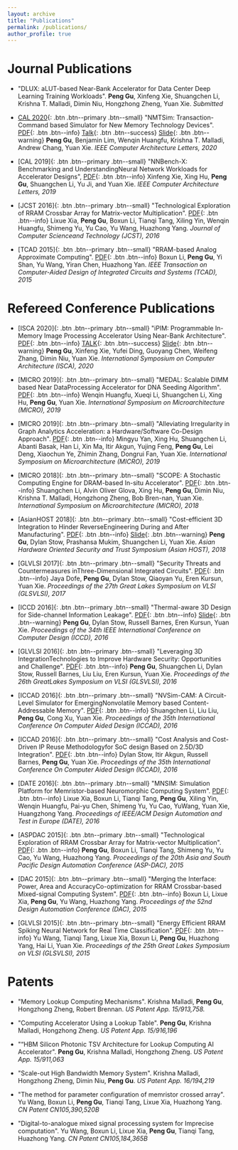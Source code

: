 ```yaml
---
layout: archive
title: "Publications"
permalink: /publications/
author_profile: true
---
```


Journal Publications
======
* "DLUX: aLUT-based Near-Bank Accelerator for Data Center Deep Learning Training Workloads". 
**Peng Gu**, Xinfeng  Xie, Shuangchen Li, Krishna T. Malladi, Dimin Niu, Hongzhong Zheng, Yuan Xie.
*Submitted*

* [CAL 2020](){: .btn .btn--primary .btn--small}
"NMTSim:  Transaction-Command based Simulator for New Memory Technology Devices".<br/>
[PDF](http://miglopst.github.io/files/gu_cal2020.pdf){: .btn .btn--info}
[Talk](https://www.youtube.com/watch?v=cX8ec69EqpE){: .btn .btn--success}
[Slide](http://miglopst.github.io/files/gu_cal2020_slide.pdf){: .btn .btn--warning}
**Peng Gu**, Benjamin Lim, Wenqin Huangfu, Krishna T. Malladi, Andrew Chang, Yuan Xie.
*IEEE Computer Architecture Letters, 2020*

* [CAL 2019]{: .btn .btn--primary .btn--small}
"NNBench-X: Benchmarking and UnderstandingNeural Network Workloads for Accelerator Designs", 
[PDF](http://miglopst.github.io/files/xie_cal2019.pdf){: .btn .btn--info}
Xinfeng Xie, Xing Hu, **Peng Gu**, Shuangchen Li, Yu Ji, and Yuan Xie.
*IEEE Computer Architecture Letters, 2019*

* [JCST 2016]{: .btn .btn--primary .btn--small}
"Technological Exploration of RRAM Crossbar Array for Matrix-vector Multiplication". 
[PDF](http://miglopst.github.io/files/xia_jcst2016.pdf){: .btn .btn--info}
Lixue Xia, **Peng Gu**, Boxun Li, Tianqi Tang, Xiling Yin, Wenqin Huangfu, Shimeng Yu, Yu Cao, Yu Wang, Huazhong Yang.
*Journal of Computer Scienceand Technology (JCST), 2016*

* [TCAD 2015]{: .btn .btn--primary .btn--small}
"RRAM-based Analog Approximate Computing". 
[PDF](http://miglopst.github.io/files/li_tcad2015.pdf){: .btn .btn--info}
Boxun Li, **Peng Gu**, Yi Shan, Yu Wang, Yiran Chen, Huazhong Yan.
*IEEE Transaction on Computer-Aided Design of Integrated Circuits and Systems (TCAD), 2015*


Refereed Conference Publications
======
* [ISCA 2020]{: .btn .btn--primary .btn--small}
"iPIM: Programmable In-Memory Image Processing Accelerator Using Near-Bank Architecture". 
[PDF](http://miglopst.github.io/files/gu_isca2020.pdf){: .btn .btn--info}
[TALK](https://www.youtube.com/watch?v=8YPCU3FHmOs&t=1s){: .btn .btn--success}
[Slide](http://miglopst.github.io/files/gu_isca2020_slide.pdf){: .btn .btn--warning}
**Peng Gu**, Xinfeng Xie, Yufei Ding, Guoyang Chen, Weifeng Zhang, Dimin Niu, Yuan Xie.
*International  Symposium  on  Computer  Architecture (ISCA), 2020*

* [MICRO 2019]{: .btn .btn--primary .btn--small}
"MEDAL: Scalable DIMM based Near DataProcessing Accelerator for DNA Seeding Algorithm". 
[PDF](http://miglopst.github.io/files/huangfu_micro2019.pdf){: .btn .btn--info}
Wenqin Huangfu, Xueqi Li, Shuangchen Li, Xing Hu, **Peng Gu**, Yuan Xie.
*International Symposium on Microarchitecture (MICRO), 2019*

* [MICRO 2019]{: .btn .btn--primary .btn--small}
"Alleviating  Irregularity  in  Graph  Analytics  Acceleration:  a Hardware/Software Co-Design Approach". 
[PDF](http://miglopst.github.io/files/yan_micro2019.pdf){: .btn .btn--info}
Mingyu Yan, Xing Hu, Shuangchen Li, Abanti Basak, Han Li, Xin Ma, Itir Akgun, Yujing Feng, **Peng  Gu**, Lei Deng, Xiaochun Ye, Zhimin Zhang, Dongrui Fan, Yuan  Xie.
*International Symposium on Microarchitecture (MICRO), 2019*

* [MICRO 2018]{: .btn .btn--primary .btn--small}
"SCOPE: A Stochastic Computing Engine for DRAM-based In-situ Accelerator". 
[PDF](http://miglopst.github.io/files/li_micro2018.pdf){: .btn .btn--info}
Shuangchen Li, Alvin Oliver Glova, Xing Hu, **Peng Gu**, Dimin Niu, Krishna T. Malladi, Hongzhong Zheng, Bob Bren-nan, Yuan Xie.
*International Symposium on Microarchitecture (MICRO), 2018*

* [AsianHOST 2018]{: .btn .btn--primary .btn--small}
"Cost-efficient 3D Integration to Hinder ReverseEngineering During and After Manufacturing". 
[PDF](http://miglopst.github.io/files/gu_asianhost2018.pdf){: .btn .btn--info}
[Slide](http://miglopst.github.io/files/gu_asianhost2018_slide.pdf){: .btn .btn--warning}
**Peng Gu**, Dylan Stow, Prashansa Mukim, Shuangchen Li, Yuan Xie.
*Asian Hardware Oriented Security and Trust Symposium (Asian HOST), 2018*

* [GLVLSI 2017]{: .btn .btn--primary .btn--small}
"Security Threats and Countermeasures inThree-Dimensional Integrated Circuits". 
[PDF](http://miglopst.github.io/files/dofe_glvlsi2017.pdf){: .btn .btn--info}
Jaya Dofe, **Peng Gu**, Dylan Stow, Qiaoyan Yu, Eren Kursun, Yuan Xie. 
*Proceedings of the 27th Great Lakes Symposium on VLSI (GLSVLSI), 2017*

* [ICCD 2016]{: .btn .btn--primary .btn--small}
"Thermal-aware 3D Design for Side-channel Information Leakage". 
[PDF](http://miglopst.github.io/files/gu_iccd2016.pdf){: .btn .btn--info}
[Slide](http://miglopst.github.io/files/gu_iccd2016_slide.pdf){: .btn .btn--warning}
**Peng Gu**, Dylan Stow, Russell Barnes, Eren Kursun, Yuan Xie. 
*Proceedings of the 34th IEEE International Conference on Computer Design (ICCD), 2016*

* [GLVLSI 2016]{: .btn .btn--primary .btn--small}
"Leveraging 3D IntegrationTechnologies to Improve Hardware Security:  Opportunities and Challenge". 
[PDF](http://miglopst.github.io/files/gu_glvlsi2016.pdf){: .btn .btn--info}
**Peng Gu**, Shuangchen Li, Dylan Stow, Russell Barnes, Liu Liu, Eren Kursun, Yuan Xie.
*Proceedings  of  the  26th  GreatLakes Symposium on VLSI (GLSVLSI), 2016*

* [ICCAD 2016]{: .btn .btn--primary .btn--small}
"NVSim-CAM:  A  Circuit-Level  Simulator  for  EmergingNonvolatile  Memory  based  Content-Addressable  Memory". 
[PDF](http://miglopst.github.io/files/li_iccad2016.pdf){: .btn .btn--info}
Shuangchen Li,  Liu  Liu, **Peng  Gu**,  Cong  Xu,  Yuan  Xie.
*Proceedings of the 35th International Conference On Computer Aided Design (ICCAD), 2016*

* [ICCAD 2016]{: .btn .btn--primary .btn--small}
"Cost Analysis and Cost-Driven IP Reuse Methodologyfor SoC design Based on 2.5D/3D Integration". 
[PDF](http://miglopst.github.io/files/stow_iccad2016.pdf){: .btn .btn--info}
Dylan Stow, Itir Akgun, Russell Barnes, **Peng Gu**, Yuan Xie.
*Proceedings of the 35th International Conference On Computer Aided Design (ICCAD), 2016*

* [DATE 2016]{: .btn .btn--primary .btn--small}
"MNSIM: Simulation Platform for Memristor-based Neuromorphic Computing System". 
[PDF](http://miglopst.github.io/files/xia_date2016.pdf){: .btn .btn--info}
Lixue Xia, Boxun Li, Tianqi Tang, **Peng Gu**, Xiling Yin, Wenqin Huangfu, Pai-yu Chen, Shimeng Yu, Yu Cao, YuWang, Yuan Xie, Huangzhong Yang.
*Proceedings of IEEE/ACM Design Automation and Test in Europe (DATE), 2016*

* [ASPDAC 2015]{: .btn .btn--primary .btn--small}
"Technological Exploration of RRAM Crossbar Array for Matrix-vector Multiplication". 
[PDF](http://miglopst.github.io/files/gu_aspdac2015.pdf){: .btn .btn--info}
**Peng Gu**, Boxun Li, Tianqi Tang, Shimeng Yu, Yu Cao, Yu Wang, Huazhong Yang.
*Proceedings of the 20th Asia and South Pacific Design Automation Conference (ASP-DAC), 2015*

* [DAC 2015]{: .btn .btn--primary .btn--small}
"Merging  the  Interface:  Power,  Area  and  AccuracyCo-optimization for RRAM Crossbar-based Mixed-signal Computing System". 
[PDF](http://miglopst.github.io/files/li_dac2015.pdf){: .btn .btn--info}
Boxun Li, Lixue Xia, **Peng Gu**, Yu Wang, Huazhong Yang.
*Proceedings  of  the  52nd  Design  Automation Conference (DAC), 2015*

* [GLVLSI 2015]{: .btn .btn--primary .btn--small}
"Energy Efficient RRAM Spiking Neural Network for Real Time Classification". 
[PDF](http://miglopst.github.io/files/wang_glvlsi2015.pdf){: .btn .btn--info}
Yu Wang, Tianqi Tang, Lixue Xia, Boxun Li, **Peng Gu**, Huazhong Yang, Hai Li, Yuan Xie.
*Proceedings of the 25th Great Lakes Symposium on VLSI (GLSVLSI), 2015*

Patents
======

* "Memory Lookup Computing Mechanisms". 
Krishna Malladi, **Peng Gu**, Hongzhong Zheng, Robert Brennan.
*US Patent App. 15/913,758.*

* "Computing  Accelerator  Using  a  Lookup  Table". 
**Peng  Gu**,  Krishna  Malladi,  Hongzhong  Zheng.
*US Patent App. 15/916,196*

* "“HBM Silicon Photonic TSV Architecture for Lookup Computing AI Accelerator". 
**Peng Gu**, Krishna Malladi, Hongzhong Zheng.
*US Patent App. 15/911,063*

* "Scale-out High Bandwidth Memory System". 
Krishna Malladi, Hongzhong Zheng, Dimin Niu, **Peng Gu**.
*US Patent App. 16/194,219*

* "The method for parameter configuration of memristor crossed array". 
Yu Wang, Boxun Li, **Peng Gu**, Tianqi Tang, Lixue Xia, Huazhong Yang.
*CN Patent CN105,390,520B*

* "Digital-to-analogue mixed signal processing system for Imprecise computation". 
Yu Wang, Boxun Li, Lixue Xia, **Peng Gu**, Tianqi Tang, Huazhong Yang.
*CN Patent CN105,184,365B*
